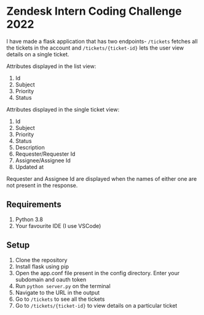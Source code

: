 # Zendesk Intern Coding Challenge 2022

I have made a flask application that has two endpoints- `/tickets` fetches all the tickets in the account and `/tickets/{ticket-id}` lets the user view details on a single ticket.

Attributes displayed in the list view:
1. Id
2. Subject
3. Priority
4. Status

Attributes displayed in the single ticket view:
1. Id
2. Subject
3. Priority 
4. Status
5. Description
6. Requester/Requester Id
7. Assignee/Assignee Id
8. Updated at

Requester and Assignee Id are displayed when the names of either one are not present in the response.

## Requirements

1. Python 3.8
2. Your favourite IDE (I use VSCode)

## Setup
1. Clone the repository
2. Install flask using pip
3. Open the app.conf file present in the config directory. Enter your subdomain and oauth token
3. Run `python server.py` on the terminal
4. Navigate to the URL in the output
5. Go to `/tickets` to see all the tickets
6. Go to `/tickets/{ticket-id}` to view details on a particular ticket
